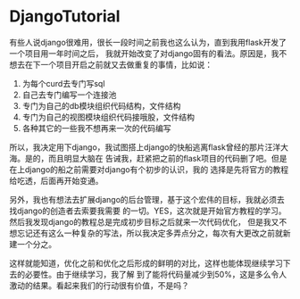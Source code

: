 # DjangoTutorial

有些人说django很难用，很长一段时间之前我也这么认为，直到我用flask开发了一个项目用一年时间之后，
我就开始改变了对django固有的看法。原因是，我不想去在下一个项目开启之前就又去做重复的事情，比如说：
1. 为每个curd去专门写sql
2. 自己去专门编写一个连接池
3. 专门为自己的db模块组织代码结构，文件结构
4. 专门为自己的视图模块组织代码接哦股，文件结构
5. 各种其它的一些我不想再来一次的代码编写

所以，我决定用下django，我试图搭上django的快船逃离flask曾经的那片汪洋大海。是的，而且明显大脑在
告诫我，赶紧把之前的flask项目的代码删了吧。但是在上django的船之前需要对django有个初步的认识，我的
选择是先将官方的教程给吃透，后面再开始变通。

另外，我也有想法去扩展django的后台管理，基于这个宏伟的目标，我就必须去找django的创造者去索要我需要
的一切。YES，这次就是开始官方教程的学习。然后我发现django的教程总是完成初步目标之后就来一次代码优化，
但是我又不想忘记还有这么一种复杂的写法，所以我决定多弄点分之，每次有大更改之前就新建一个分之。

这样就能知道，优化之前和优化之后形成的鲜明的对比，这样也能体现继续学习下去的必要性。由于继续学习，我了解
到了能将代码量减少到50%，这是多么令人激动的结果。看起来我们的行动很有价值，不是吗？